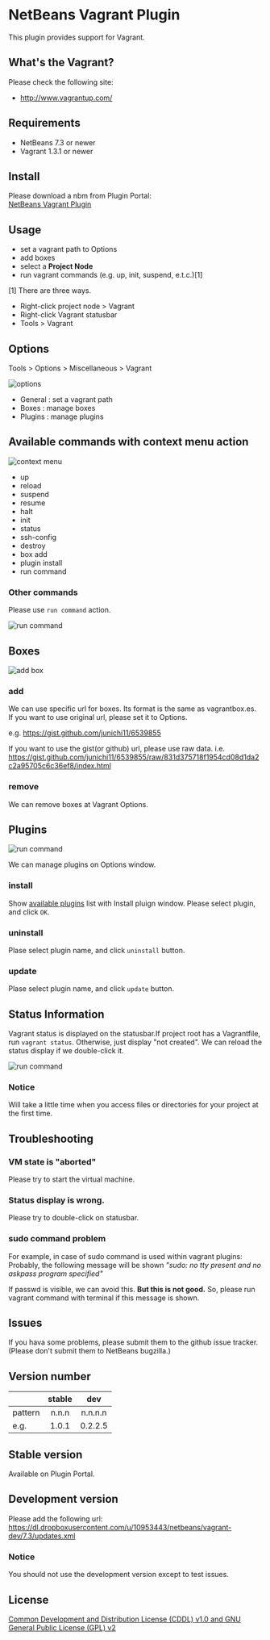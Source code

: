 # NetBeans Vagrant Plugin

This plugin provides support for Vagrant.

## What's the Vagrant?

Please check the following site:

- http://www.vagrantup.com/

## Requirements

- NetBeans 7.3 or newer
- Vagrant 1.3.1 or newer

## Install

Please download a nbm from Plugin Portal:  
[NetBeans Vagrant Plugin](http://plugins.netbeans.org/plugin/50630/vagrant)

## Usage

- set a vagrant path to Options
- add boxes
- select a **Project Node**
- run vagrant commands (e.g. up, init, suspend, e.t.c.)[1]

[1] There are three ways.

- Right-click project node > Vagrant
- Right-click Vagrant statusbar
- Tools > Vagrant

## Options

Tools > Options > Miscellaneous > Vagrant

![options](https://dl.dropboxusercontent.com/u/10953443/netbeans/vagrant/screenshots/nb-vagrant-options.png)

- General : set a vagrant path
- Boxes : manage boxes
- Plugins : manage plugins

## Available commands with context menu action

![context menu](https://dl.dropboxusercontent.com/u/10953443/netbeans/vagrant/screenshots/nb-vagrant-context-menu.png)

- up
- reload
- suspend
- resume
- halt
- init
- status
- ssh-config
- destroy
- box add
- plugin install
- run command

### Other commands

Please use `run command` action.

![run command](https://dl.dropboxusercontent.com/u/10953443/netbeans/vagrant/screenshots/nb-vagrant-run-command.png)

## Boxes

![add box](https://dl.dropboxusercontent.com/u/10953443/netbeans/vagrant/screenshots/nb-vagrant-add-box.png)

### add

We can use specific url for boxes. Its format is the same as vagrantbox.es.
If you want to use original url, please set it to Options.

e.g. https://gist.github.com/junichi11/6539855

If you want to use the gist(or github) url, please use raw data.
i.e. https://gist.github.com/junichi11/6539855/raw/831d375718f1954cd08d1da2c2a95705c6c36ef8/index.html

### remove

We can remove boxes at Vagrant Options.

## Plugins

![run command](https://dl.dropboxusercontent.com/u/10953443/netbeans/vagrant/screenshots/nb-vagrant-install-plugin.png)

We can manage plugins on Options window.

### install

Show [available plugins](https://github.com/mitchellh/vagrant/wiki/Available-Vagrant-Plugins) list with Install pluign window.
Please select plugin, and click `OK`.

### uninstall

Plase select plugin name, and click `uninstall` button.

### update

Plase select plugin name, and click `update` button.

## Status Information

Vagrant status is displayed on the statusbar.If project root has a Vagrantfile, run `vagrant status`.
Otherwise, just display "not created". We can reload the status display if we double-click it.

![run command](https://dl.dropboxusercontent.com/u/10953443/netbeans/vagrant/screenshots/nb-vagrant-statusbar.png)

### Notice

Will take a little time when you access files or directories for your project at the first time.

## Troubleshooting

### VM state is "aborted"

Please try to start the virtual machine.

### Status display is wrong.

Please try to double-click on statusbar.

### sudo command problem

For example, in case of sudo command is used within vagrant plugins:
Probably, the following message will be shown *"sudo: no tty present and no askpass program specified"*

If passwd is visible, we can avoid this. **But this is not good.**
So, please run vagrant command with terminal if this message is shown.


## Issues

If you hava some problems, please submit them to the github issue tracker.
(Please don't submit them to NetBeans bugzilla.)

## Version number

|       |stable |dev      |
|:------|:-----:|:-------:|
|pattern| n.n.n | n.n.n.n |
|e.g.   | 1.0.1 | 0.2.2.5 |

## Stable version

Available on Plugin Portal.

## Development version

Please add the following url:  
https://dl.dropboxusercontent.com/u/10953443/netbeans/vagrant-dev/7.3/updates.xml

### Notice

You should not use the development version except to test issues.

## License

[Common Development and Distribution License (CDDL) v1.0 and GNU General Public License (GPL) v2](http://netbeans.org/cddl-gplv2.html)

